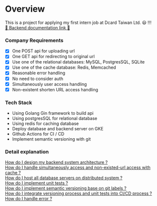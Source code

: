 # Overview
This is a project for applying my first intern job at Dcard Taiwan Ltd. 😃 !!!  
[🔗 Backend documentation link 🔗](https://documenter.getpostman.com/view/12176709/UVypycK7)

### Company Requirements

- [x] One POST api for uploading url 
- [x] One GET api for redirecting to original url
- [x] Use one of the relational databases: MySQL, PostgresSQL, SQLite
- [x] Use one of the cache database: Redis, Memcached
- [x] Reasonable error handling
- [x] No need to consider auth
- [x] Simultaneously user access handling
- [x] Non-existent shorten URL access handling

### Tech Stack
* Using Golang Gin framework to build api
* Using postgresSQL for relational database
* Using redis for caching database
* Deploy database and backend server on GKE
* Github Actions for CI / CD
* Implement semantic versioning with git

### Detail explanation
[How do I design my backend system architecture ?]()  
[How do I handle simultaneously access and non-existed-url access with cache ?]()  
[How do I host all database servers on distributed system ?]()  
[How do I implement unit tests ?]()  
[How do I implement semantic versioning base on git labels ?]()  
[How do I integrate versioning process and unit tests into CI/CD process ?]()  
[How do I handle error ?]()





